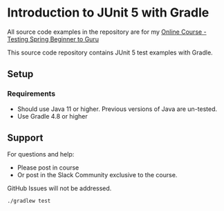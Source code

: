# Introduction to JUnit 5 with Gradle

All source code examples in the repository are for my [Online Course - Testing Spring Beginner to Guru](https://www.udemy.com/testing-spring-boot-beginner-to-guru/?couponCode=GITHUB_REPO)

This source code repository contains JUnit 5 test examples with Gradle.

## Setup
### Requirements
* Should use Java 11 or higher. Previous versions of Java are un-tested.
* Use Gradle 4.8 or higher

## Support
For questions and help:
* Please post in course
* Or post in the Slack Community exclusive to the course.

GitHub Issues will not be addressed.

```shell
./gradlew test
```
